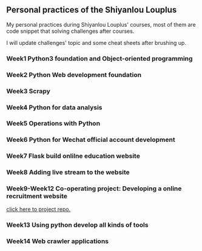 ## Personal practices of the Shiyanlou Louplus

My personal practices during Shiyanlou Louplus' courses, most of them are code snippet that solving challenges after courses.

I will update challenges' topic and some cheat sheets after brushing up.

### Week1 Python3 foundation and Object-oriented programming

### Week2 Python Web development foundation

### Week3 Scrapy

### Week4 Python for data analysis

### Week5 Operations with Python

### Week6 Python for Wechat official account development

### Week7 Flask build onlilne education website

### Week8 Adding live stream to the website

### Week9-Week12 Co-operating project: Developing a online recruitment website

[click here to project repo.](https://github.com/LouPlus/jobplus7-15)

### Week13 Using python develop all kinds of tools

### Week14 Web crawler applications